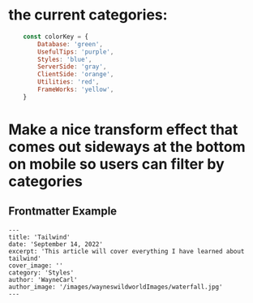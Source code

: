 # the current categories:
```javascript
    const colorKey = {
        Database: 'green',
        UsefulTips: 'purple',
        Styles: 'blue',
        ServerSide: 'gray',
        ClientSide: 'orange',
        Utilities: 'red',
        FrameWorks: 'yellow',
    }
```

# Make a nice transform effect that comes out sideways at the bottom on mobile so users can filter by categories

## Frontmatter Example
```
---
title: 'Tailwind'
date: 'September 14, 2022'
excerpt: 'This article will cover everything I have learned about tailwind'
cover_image: ''
category: 'Styles'
author: 'WayneCarl'
author_image: '/images/wayneswildworldImages/waterfall.jpg'
---
```
